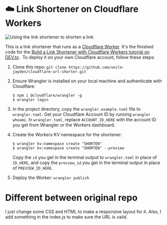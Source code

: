 # ☁️ Link Shortener on Cloudflare Workers

![Using the link shortener to shorten a link](img/overview.gif)

This is a link shortener that runs as a [Cloudflare Worker](https://workers.cloudflare.com/). It's the finished code for the [Build a Link Shortener with Cloudflare Workers tutorial on DEV.to](https://dev.to/mmascioni/build-a-link-shortener-with-cloudflare-workers-1j3i) . To deploy it on your own Cloudflare account, follow these steps:

1. Clone this repo: `git clone https://github.com/uncle-jayden/cloudflare-url-shorter.git`

2. Ensure Wrangler is installed on your local machine and authenticate with Cloudflare:

    ```shell
    $ npm i @cloudflare/wrangler -g
    $ wrangler login
    ```

3. In the project directory, copy the `wrangler.example.toml` file to `wrangler.toml`. Get your Cloudflare Account ID by running `wrangler whoami`. In `wrangler.toml`, replace `ACCOUNT_ID_HERE` with the account ID you get from Wrangler or the Workers dashboard.

4. Create the Workers KV namespace for the shortener:

    ```shell
    $ wrangler kv:namespace create "SHORTEN"
    $ wrangler kv:namespace create "SHORTEN" --preview
    ```

    Copy the `id` you get in the terminal output to `wrangler.toml` in place of `ID_HERE`, and copy the `preview_id` you get in the terminal output in place of `PREVIEW_ID_HERE`.

5. Deploy the Worker: `wrangler publish`

# Different between original repo

I just change some CSS and HTML to make a responsive layout for it. Also, I add something in the index.js to make sure the URL is vaild.

